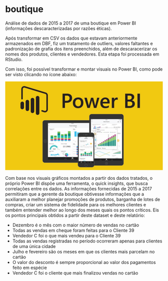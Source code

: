 # boutique
Análise de dados de 2015 a 2017 de uma boutique em Power BI (informações descaracterizadas por razões éticas).

Após transformar em CSV os dados que estavam anteriormente armazenados em DBF, fiz um tratamento de outliers, valores faltantes e padronização de grafia dos itens preenchidos, além de descaracerizar os nomes dos produtos, clientes e vendedores. Esta etapa foi processada em RStudio.

Com isso, foi possível transformar e montar visuais no Power BI, como pode ser visto clicando no ícone abaixo:

[![PowerBI](https://raw.githubusercontent.com/dallasferraz/boutique/master/print.png)](https://app.powerbi.com/view?r=eyJrIjoiMDBmMDJhNGUtODYzYi00Yjc3LWFhZTUtNGI3MDFhZjRkZjQ2IiwidCI6ImUyZjc3ZDAwLTAxNjMtNGNmNi05MmIwLTQ4NGJhZmY5ZGY3ZCJ9)

Com base nos visuais gráficos montados a partir dos dados tratados, o próprio Power BI dispõe uma ferramenta, o quick insights, que busca correlações entre os dados. As informações fornecidas de 2015 a 2017 permitiram que a gerente da boutique obtivesse informações que a auxiliaram a melhor planejar promoções de produtos, barganha de lotes de compras, criar um sistema de fidelidade para os melhores clientes e também entender melhor ao longo dos meses quais os pontos críticos. Eis os pontos principais obtidos a partir deste dataset e deste relatório:

* Dezembro é o mês com o maior número de vendas no cartão
* Todas as vendas em cheque foram feitas para o Cliente 39
* Vendedor C foi o que mais vendeu para o Cliente 39
* Todas as vendas registradas no período ocorreram apenas para clientes de uma única cidade
* Julho e fevereiro são os meses em que os clientes mais parcelam no cartão
* O valor do desconto é sempre proporcional ao valor dos pagamentos feito em espécie
* Vendedor C foi o cliente que mais finalizou vendas no cartão
